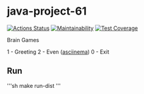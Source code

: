 # java-project-61

[![Actions Status](https://github.com/lastchance2737/java-project-61/workflows/hexlet-check/badge.svg)](https://github.com/lastchance2737/java-project-61/actions)
[![Maintainability](https://api.codeclimate.com/v1/badges/0f1704c41d85b58d3382/maintainability)](https://codeclimate.com/github/lastchance2737/java-project-61/maintainability)
[![Test Coverage](https://api.codeclimate.com/v1/badges/0f1704c41d85b58d3382/test_coverage)](https://codeclimate.com/github/lastchance2737/java-project-61/test_coverage)

Brain Games

1 - Greeting
2 - Even ([asciinema](https://asciinema.org/a/jOIrVAyMhTuTO6I0JHaoKOZ7X))
0 - Exit

## Run

'''sh
make run-dist
'''


